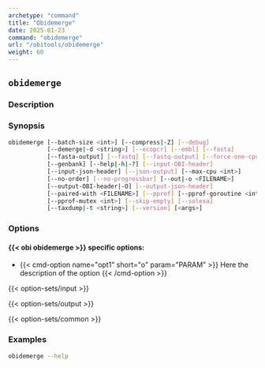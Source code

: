 ```yaml
---
archetype: "command"
title: "Obidemerge"
date: 2025-01-23
command: "obidemerge"
url: "/obitools/obidemerge"
weight: 60
---
```


## `obidemerge`

### Description 



### Synopsis

```bash
obidemerge [--batch-size <int>] [--compress|-Z] [--debug]
           [--demerge|-d <string>] [--ecopcr] [--embl] [--fasta]
           [--fasta-output] [--fastq] [--fastq-output] [--force-one-cpu]
           [--genbank] [--help|-h|-?] [--input-OBI-header]
           [--input-json-header] [--json-output] [--max-cpu <int>]
           [--no-order] [--no-progressbar] [--out|-o <FILENAME>]
           [--output-OBI-header|-O] [--output-json-header]
           [--paired-with <FILENAME>] [--pprof] [--pprof-goroutine <int>]
           [--pprof-mutex <int>] [--skip-empty] [--solexa]
           [--taxdump|-t <string>] [--version] [<args>]
```

### Options

#### {{< obi obidemerge >}} specific options:

- {{< cmd-option name="opt1" short="o" param="PARAM" >}}
  Here the description of the option
  {{< /cmd-option >}}

{{< option-sets/input >}}

{{< option-sets/output >}}

{{< option-sets/common >}}

### Examples

```bash
obidemerge --help
```
